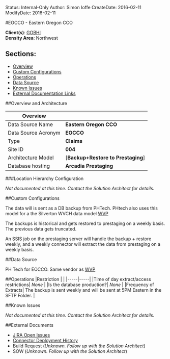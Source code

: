 Status: Internal-Only
Author: Simon Ioffe
CreateDate: 2016-02-11
ModifyDate: 2016-02-11


#EOCCO - Eastern Oregon CCO

**Client(s)**: [GOBHI](../GOBHI.md)  
**Density Area**: Northwest   

## Sections:
* [Overview](#overview-and-architecture)
* [Custom Configurations](#custom-configurations)
* [Operations](#operations)
* [Data Source](#data-source)
* [Known Issues](#known-issues)
* [External Documentation Links](#external-documents)

##Overview and Architecture

| Overview ||
|-----|-----|
| Data Source Name| **Eastern Oregon CCO** |
| Data Source Acronym| **EOCCO** |
| Type | **Claims** |
| Site ID | **004** |
| Architecture Model | [**Backup+Restore to Prestaging**]|
| Database hosting | **Arcadia Prestaging** |




###Location Hierarchy Configuration

*Not documented at this time. Contact the Solution Architect for details.*

##Custom Configurations

The data will is sent as a DB backup from PHTech. PHtech also uses this model for a the Silverton WVCH data model [WVP](../~Implementations/~Sources/WVP/index.html)

The backups is historical and gets restored to prestaging on a weekly basis. The previous data gets truncated.

An SSIS job on the prestaging server will handle the backup + restore weekly, and a weekly connector will extract the data from prestaging on a weekly basis.

##Data Source

PH Tech for EOCCO. Same vendor as  [WVP](../~Implementations/~Sources/WVP/index.html)

##Operations
|Restriction | |
|-----|-----|
|Time of day extract/access restrictions|  *None* |
|Is the database production?| *None*  |
|Frequency of Extracts| The backup is sent weekly and will be sent at 5PM Eastern in the SFTP Folder.  |

##Known Issues

*Not documented at this time. Contact the Solution Architect for details.*

##External Documents
- [JIRA Open Issues](https://jira.arcadiasolutions.com/issues/?jql=(labels%20%3D%20{acronym}%20or%20%22Data%20Source%20Acronym%22%20~%20{acronym})%20and%20status%20!%3D%20Closed)
- [Connector Deployment History](https://github.com/arcadia/qdw/wiki/connector-version)
- Build Request (*Unknown. Follow up with the Solution Architect*)
- SOW (*Unknown. Follow up with the Solution Architect*)
